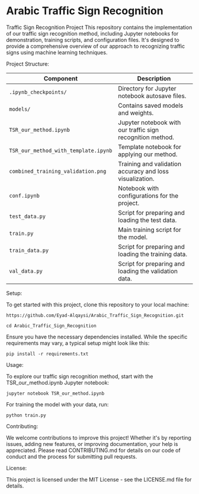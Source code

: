 
# Arabic Traffic Sign Recognition
Traffic Sign Recognition Project This repository contains the implementation of our traffic sign recognition method, including Jupyter notebooks for demonstration, training scripts, and configuration files. It's designed to provide a comprehensive overview of our approach to recognizing traffic signs using machine learning techniques.

Project Structure:

| Component                        | Description                                                               |
|----------------------------------|---------------------------------------------------------------------------|
| `.ipynb_checkpoints/`            | Directory for Jupyter notebook autosave files.                            |
| `models/`                        | Contains saved models and weights.                                        |
| `TSR_our_method.ipynb`           | Jupyter notebook with our traffic sign recognition method.                |
| `TSR_our_method_with_template.ipynb` | Template notebook for applying our method.               |
| `combined_training_validation.png` | Training and validation accuracy and loss visualization. |
| `conf.ipynb`                     | Notebook with configurations for the project.                             |
| `test_data.py`                   | Script for preparing and loading the test data.                           |
| `train.py`                       | Main training script for the model.                                       |
| `train_data.py`                  | Script for preparing and loading the training data.                       |
| `val_data.py`                    | Script for preparing and loading the validation data.                     |


Setup:

To get started with this project, clone this repository to your local machine:

`https://github.com/Eyad-Alqaysi/Arabic_Traffic_Sign_Recognition.git`

`cd Arabic_Traffic_Sign_Recognition`

Ensure you have the necessary dependencies installed. While the specific requirements may vary, a typical setup might look like this:

`pip install -r requirements.txt`

Usage:

To explore our traffic sign recognition method, start with the TSR_our_method.ipynb Jupyter notebook:

`jupyter notebook TSR_our_method.ipynb`

For training the model with your data, run:

`python train.py`

Contributing:

We welcome contributions to improve this project! Whether it's by reporting issues, adding new features, or improving documentation, your help is appreciated. Please read CONTRIBUTING.md for details on our code of conduct and the process for submitting pull requests.

License:

This project is licensed under the MIT License - see the LICENSE.md file for details.
